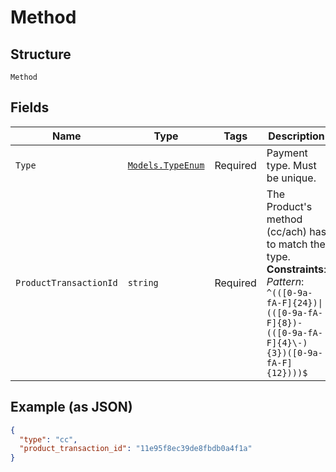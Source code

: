 
# Method

## Structure

`Method`

## Fields

| Name | Type | Tags | Description |
|  --- | --- | --- | --- |
| `Type` | [`Models.TypeEnum`](../../doc/models/type-enum.md) | Required | Payment type. Must be unique. |
| `ProductTransactionId` | `string` | Required | The Product's method (cc/ach) has to match the type.<br>**Constraints**: *Pattern*: `^(([0-9a-fA-F]{24})\|(([0-9a-fA-F]{8})-(([0-9a-fA-F]{4}\-){3})([0-9a-fA-F]{12})))$` |

## Example (as JSON)

```json
{
  "type": "cc",
  "product_transaction_id": "11e95f8ec39de8fbdb0a4f1a"
}
```

